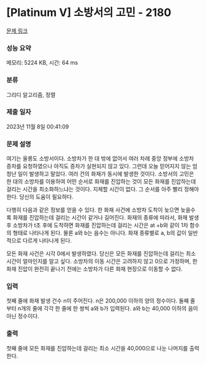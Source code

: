 # [Platinum V] 소방서의 고민 - 2180 

[문제 링크](https://www.acmicpc.net/problem/2180) 

### 성능 요약

메모리: 5224 KB, 시간: 64 ms

### 분류

그리디 알고리즘, 정렬

### 제출 일자

2023년 11월 8일 00:41:09

### 문제 설명

<p>여기는 울릉도 소방서이다. 소방차가 한 대 밖에 없어서 여러 차례 중앙 정부에 소방차 증차를 요청하였으나 아직도 증차가 실현되지 않고 있다. 그런데 오늘 믿어지지 않는 엄청난 일이 발생하고 말았다. 여러 건의 화재가 동시에 발생한 것이다. 소방서의 고민은 한 대의 소방차를 이용하여 어떤 순서로 화재를 진압하는 것이 모든 화재를 진압하는데 걸리는 시간을 최소화하느냐는 것이다. 지체할 시간이 없다. 그 순서를 아주 빨리 정해야 한다. 당신의 도움이 필요하다.</p>
<p>다행히 다음과 같은 정보를 얻을 수 있다. 한 화재 사건에 소방차 도착이 늦으면 늦을수록 화재를 진압하는데 걸리는 시간이 같거나 길어진다. 화재의 종류에 따라서, 화재 발생 후 소방차가 t초 후에 도착하면 화재를 진압하는데 걸리는 시간은 at +b와 같이 1차 함수의 형태로 나타나게 된다. 물론 a와 b는 음수는 아니다. 화재 종류별로 a, b의 값이 일반적으로 다르게 나타나게 된다.</p>
<p>모든 화재 사건은 시각 0에서 발생하였다. 당신은 모든 화재를 진압하는데 걸리는 최소 시간이 얼마인지를 알고 싶다. 소방차의 이동 시간은 고려하지 않고 0으로 가정하며, 한 화재 진압이 완전히 끝나기 전에는 소방차가 다른 화재 현장으로 이동할 수 없다.</p>

### 입력 

 <p>첫째 줄에 화재 발생 건수 n이 주어진다. n은 200,000 이하의 양의 정수이다. 둘째 줄부터 n개의 줄에 각각 한 줄에 한 쌍씩 a와 b가 입력된다. a와 b는 40,000 이하의 음이 아닌 정수이다.</p>

### 출력 

 <p>첫째 줄에 모든 화재를 진압하는데 걸리는 최소 시간을 40,000으로 나눈 나머지를 출력한다.</p>

